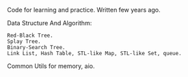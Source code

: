 Code for learning and practice. Written few years ago.

Data Structure And Algorithm:

    Red-Black Tree.
    Splay Tree.
    Binary-Search Tree.
    Link List, Hash Table, STL-like Map, STL-like Set, queue.


Common Utils for memory, aio.
